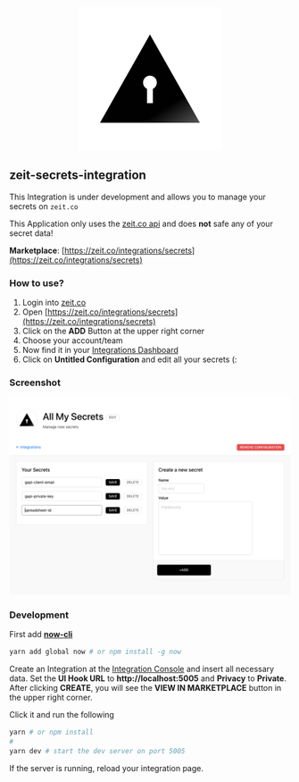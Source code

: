 <p align="center">
  <img src="./assets/logo.png">
</p>

## zeit-secrets-integration

This Integration is under development and allows you to manage your secrets on `zeit.co`

This Application only uses the [zeit.co api](https://zeit.co/docs/api/) and does **not** safe any of your secret data!

**Marketplace**: [https://zeit.co/integrations/secrets](https://zeit.co/integrations/secrets)

### How to use?

1. Login into [zeit.co](https://zeit.co/)
2. Open [https://zeit.co/integrations/secrets](https://zeit.co/integrations/secrets)
3. Click on the **ADD** Button at the upper right corner
4. Choose your account/team
5. Now find it in your [Integrations Dashboard](https://zeit.co/dashboard/integrations)
6. Click on **Untitled Configuration** and edit all your secrets (:

### Screenshot

<p align="center">
  <img src="./assets/screen1.png">
</p>

### Development

First add **[now-cli](https://github.com/zeit/now-cli)**

```bash
yarn add global now # or npm install -g now
```

Create an Integration at the [Integration Console](https://zeit.co/dashboard/integrations/console) and insert all necessary data.
Set the **UI Hook URL** to **http://localhost:5005** and **Privacy** to **Private**.
After clicking **CREATE**, you will see the **VIEW IN MARKETPLACE** button in the upper right corner.


Click it and run the following

```bash
yarn # or npm install
#
yarn dev # start the dev server on port 5005
```

If the server is running, reload your integration page.
